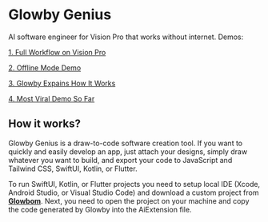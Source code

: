 # Glowby Genius

AI software engineer for Vision Pro that works without internet. Demos:

[1. Full Workflow on Vision Pro](https://twitter.com/GlowbomCorp/status/1765458935535042906)

[2. Offline Mode Demo](https://twitter.com/jacobilin/status/1766504961339175371)

[3. Glowby Expains How It Works](https://www.youtube.com/watch?v=wqfLtk2t-T8)

[4. Most Viral Demo So Far](https://twitter.com/jacobilin/status/1751365686344155250)


## How it works?

Glowby Genius is a draw-to-code software creation tool. If you want to quickly and easily develop an app, just attach your designs, simply draw whatever you want to build, and export your code to JavaScript and Tailwind CSS, SwiftUI, Kotlin, or Flutter.

To run SwiftUI, Kotlin, or Flutter projects you need to setup local IDE (Xcode, Android Studio, or Visual Studio Code) and download a custom project from [**Glowbom**](glowbom.com). Next, you need to open the project on your machine and copy the code generated by Glowby into the AiExtension file.
